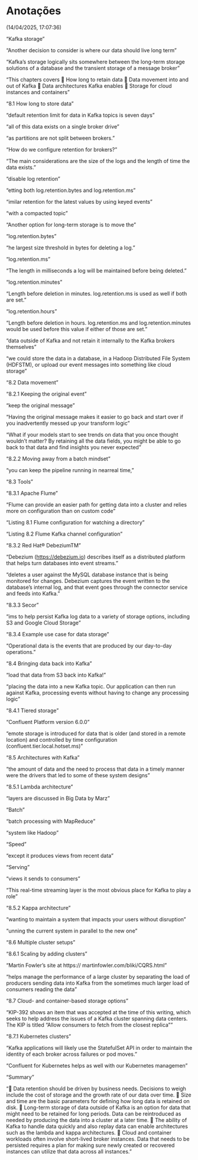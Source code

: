 # Anotações  
(14/04/2025, 17:07:36)

“Kafka storage”

“Another decision to consider is where our data should live long term”

“Kafka’s storage logically sits somewhere between the long-term storage solutions of a database and the transient storage of a message broker”

“This chapters covers  How long to retain data  Data movement into and out of Kafka  Data architectures Kafka enables  Storage for cloud instances and containers”

“8.1 How long to store data”

“default retention limit for data in Kafka topics is seven days”

“all of this data exists on a single broker drive”

“as partitions are not split between brokers.”

“How do we configure retention for brokers?”

“The main considerations are the size of the logs and the length of time the data exists.”

“disable log retention”

“etting both log.retention.bytes and log.retention.ms”

“imilar retention for the latest values by using keyed events”

“with a compacted topic”

“Another option for long-term storage is to move the”

“log.retention.bytes”

“he largest size threshold in bytes for deleting a log.”

“log.retention.ms”

“The length in milliseconds a log will be maintained before being deleted.”

“log.retention.minutes”

“Length before deletion in minutes. log.retention.ms is used as well if both are set.”

“log.retention.hours”

“Length before deletion in hours. log.retention.ms and log.retention.minutes would be used before this value if either of those are set.”

“data outside of Kafka and not retain it internally to the Kafka brokers themselves”

“we could store the data in a database, in a Hadoop Distributed File System (HDFSTM), or upload our event messages into something like cloud storage”

“8.2 Data movement”

“8.2.1 Keeping the original event”

“keep the original message”

“Having the original message makes it easier to go back and start over if you inadvertently messed up your transform logic”

“What if your models start to see trends on data that you once thought wouldn’t matter? By retaining all the data fields, you might be able to go back to that data and find insights you never expected”

“8.2.2 Moving away from a batch mindset”

“you can keep the pipeline running in nearreal time,”

“8.3 Tools”

“8.3.1 Apache Flume”

“Flume can provide an easier path for getting data into a cluster and relies more on configuration than on custom code”

“Listing 8.1 Flume configuration for watching a directory”

“Listing 8.2 Flume Kafka channel configuration”

“8.3.2 Red Hat® DebeziumTM”

“Debezium (https://debezium.io) describes itself as a distributed platform that helps turn databases into event streams.”

“deletes a user against the MySQL database instance that is being monitored for changes. Debezium captures the event written to the database’s internal log, and that event goes through the connector service and feeds into Kafka.”

“8.3.3 Secor”

“ims to help persist Kafka log data to a variety of storage options, including S3 and Google Cloud Storage”

“8.3.4 Example use case for data storage”

“Operational data is the events that are produced by our day-to-day operations.”

“8.4 Bringing data back into Kafka”

“load that data from S3 back into Kafka!”

“placing the data into a new Kafka topic. Our application can then run against Kafka, processing events without having to change any processing logic”

“8.4.1 Tiered storage”

“Confluent Platform version 6.0.0”

“emote storage is introduced for data that is older (and stored in a remote location) and controlled by time configuration (confluent.tier.local.hotset.ms)”

“8.5 Architectures with Kafka”

“the amount of data and the need to process that data in a timely manner were the drivers that led to some of these system designs”

“8.5.1 Lambda architecture”

“layers are discussed in Big Data by Marz”

“Batch”

“batch processing with MapReduce”

“system like Hadoop”

“Speed”

“except it produces views from recent data”

“Serving”

“views it sends to consumers”

“This real-time streaming layer is the most obvious place for Kafka to play a role”

“8.5.2 Kappa architecture”

“wanting to maintain a system that impacts your users without disruption”

“unning the current system in parallel to the new one”

“8.6 Multiple cluster setups”

“8.6.1 Scaling by adding clusters”

“Martin Fowler’s site at https:// martinfowler.com/bliki/CQRS.html”

“helps manage the performance of a large cluster by separating the load of producers sending data into Kafka from the sometimes much larger load of consumers reading the data”

“8.7 Cloud- and container-based storage options”

“KIP-392 shows an item that was accepted at the time of this writing, which seeks to help address the issues of a Kafka cluster spanning data centers. The KIP is titled “Allow consumers to fetch from the closest replica””

“8.7.1 Kubernetes clusters”

“Kafka applications will likely use the StatefulSet API in order to maintain the identity of each broker across failures or pod moves.”

“Confluent for Kubernetes helps as well with our Kubernetes managemen”

“Summary”

“ Data retention should be driven by business needs. Decisions to weigh include the cost of storage and the growth rate of our data over time.  Size and time are the basic parameters for defining how long data is retained on disk.  Long-term storage of data outside of Kafka is an option for data that might need to be retained for long periods. Data can be reintroduced as needed by producing the data into a cluster at a later time.  The ability of Kafka to handle data quickly and also replay data can enable architectures such as the lambda and kappa architectures.  Cloud and container workloads often involve short-lived broker instances. Data that needs to be persisted requires a plan for making sure newly created or recovered instances can utilize that data across all instances.”